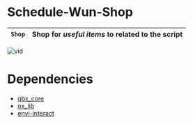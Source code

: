 # Schedule-Wun-Shop



| `Shop`   		| Shop for *useful items* to related to the script | 
| --------------------- | -------------------------------------  |


![vid](https://streamable.com/rdbtc6)

# Dependencies
- [qbx_core](https://github.com/Qbox-project/qbx_core) 
- [ox_lib](https://github.com/overextended/ox_lib)
- [envi-interact](https://github.com/Envi-Scripts/envi-interact) 
